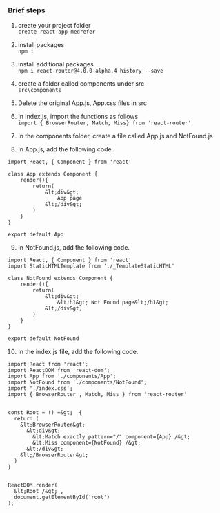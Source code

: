 ### Brief steps
1. create your project folder   
```create-react-app medrefer```

2. install packages  
```npm i```

3. install additional packages  
```npm i react-router@4.0.0-alpha.4 history --save```

4. create a folder called components under src  
```src\components```

5. Delete the original App.js, App.css files in src

6. In index.js, import the functions as follows  
```import { BrowserRouter, Match, Miss} from 'react-router'```

7. In the components folder, create a file called App.js and NotFound.js

8. In App.js, add the following code.  
```
import React, { Component } from 'react'  
  
class App extends Component {  
    render(){  
        return(  
            &lt;div&gt;    
                App page  
            &lt;/div&gt;   
        )  
    }  
}  

export default App  
```

9. In NotFound.js, add the following code.
```
import React, { Component } from 'react'   
import StaticHTMLTemplate from './_TemplateStaticHTML'  

class NotFound extends Component {  
    render(){  
        return(  
            &lt;div&gt;   
                &lt;h1&gt; Not Found page&lt;/h1&gt;  
            &lt;/div&gt;  
        )  
    }  
}  

export default NotFound  
```

10. In the index.js file, add the following code.
```
import React from 'react';  
import ReactDOM from 'react-dom';  
import App from './components/App';  
import NotFound from './components/NotFound';  
import './index.css';  
import { BrowserRouter , Match, Miss } from 'react-router'  


const Root = () =&gt;  {  
  return (  
    &lt;BrowserRouter&gt;   
      &lt;div&gt;   
        &lt;Match exactly pattern="/" component={App} /&gt;   
        &lt;Miss component={NotFound} /&gt;     
      &lt;/div&gt;   
    &lt;/BrowserRouter&gt;   
  )  
}  


ReactDOM.render(  
  &lt;Root /&gt; ,  
  document.getElementById('root')  
);  
```

